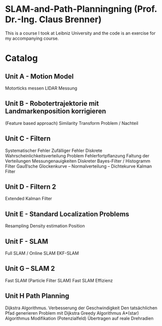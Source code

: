 # SLAM-and-Path-Planningning (Prof. Dr.-Ing. Claus Brenner)
This is a course I took at Leibniz University and the code is an exercise for my accompanying course.

# Catalog
## Unit A - Motion Model
Motorticks messen
LIDAR Messung
## Unit B - Robotertrajektorie mit Landmarkenposition korrigieren 
(Feature based approach)
Similarity Transform
Problem / Nachteil
## Unit C - Filtern
Systematischer Fehler
Zufälliger Fehler
Diskrete Wahrscheinlichkeitsverteilung
Problem Fehlerfortpflanzung
Faltung der Verteilungen
Messungenauigkeiten
Diskreter Bayes-Filter / Histogramm Filter
Gauß‘sche Glockenkurve – Normalverteilung – Dichtekurve
Kalman Filter
## Unit D - Filtern 2
Extended Kalman Filter
## Unit E - Standard Localization Problems
Resampling
Density estimation
Position
## Unit F - SLAM
Full SLAM / Online SLAM
EKF-SLAM
## Unit G – SLAM 2
Fast SLAM (Particle Filter SLAM)
Fast SLAM Effizienz 
## Unit H Path Planning
Dijkstra Algorithmus.
Verbesserung der Geschwindigkeit
Den tatsächlichen Pfad generieren
Problem mit Dijkstra
Greedy Algorithmus
A*(star) Algorithmus
Modifikation (Potenzialfeld)
Übertragen auf reale Drehradien
